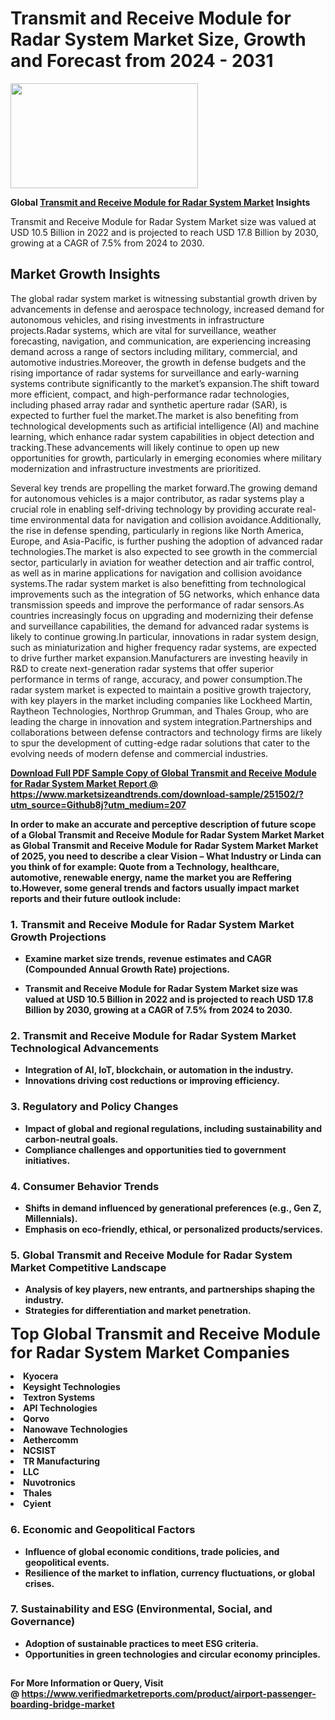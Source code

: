 <H1>Transmit and Receive Module for Radar System Market Size, Growth and Forecast from 2024 - 2031</H1><img class="aligncenter size-medium wp-image-584254" src="https://thirdeyenews.in/wp-content/uploads/2024/09/Global-Market-Research-300x168.jpeg" alt="" width="300" height="168" /><p><strong>Global&nbsp;<a href="https://www.marketsizeandtrends.com/download-sample/251502/?utm_source=Github8j?utm_medium=207">Transmit and Receive Module for Radar System Market</a> Insights</strong></p><p>Transmit and Receive Module for Radar System Market size was valued at USD 10.5 Billion in 2022 and is projected to reach USD 17.8 Billion by 2030, growing at a CAGR of 7.5% from 2024 to 2030.</p><p><h2>Market Growth Insights</h2> <p>The global radar system market is witnessing substantial growth driven by advancements in defense and aerospace technology, increased demand for autonomous vehicles, and rising investments in infrastructure projects.Radar systems, which are vital for surveillance, weather forecasting, navigation, and communication, are experiencing increasing demand across a range of sectors including military, commercial, and automotive industries.Moreover, the growth in defense budgets and the rising importance of radar systems for surveillance and early-warning systems contribute significantly to the market’s expansion.The shift toward more efficient, compact, and high-performance radar technologies, including phased array radar and synthetic aperture radar (SAR), is expected to further fuel the market.The market is also benefiting from technological developments such as artificial intelligence (AI) and machine learning, which enhance radar system capabilities in object detection and tracking.These advancements will likely continue to open up new opportunities for growth, particularly in emerging economies where military modernization and infrastructure investments are prioritized.</p> <p><strong><a href="#"></a></strong></p> <p>Several key trends are propelling the market forward.The growing demand for autonomous vehicles is a major contributor, as radar systems play a crucial role in enabling self-driving technology by providing accurate real-time environmental data for navigation and collision avoidance.Additionally, the rise in defense spending, particularly in regions like North America, Europe, and Asia-Pacific, is further pushing the adoption of advanced radar technologies.The market is also expected to see growth in the commercial sector, particularly in aviation for weather detection and air traffic control, as well as in marine applications for navigation and collision avoidance systems.The radar system market is also benefitting from technological improvements such as the integration of 5G networks, which enhance data transmission speeds and improve the performance of radar sensors.As countries increasingly focus on upgrading and modernizing their defense and surveillance capabilities, the demand for advanced radar systems is likely to continue growing.In particular, innovations in radar system design, such as miniaturization and higher frequency radar systems, are expected to drive further market expansion.Manufacturers are investing heavily in R&D to create next-generation radar systems that offer superior performance in terms of range, accuracy, and power consumption.The radar system market is expected to maintain a positive growth trajectory, with key players in the market including companies like Lockheed Martin, Raytheon Technologies, Northrop Grumman, and Thales Group, who are leading the charge in innovation and system integration.Partnerships and collaborations between defense contractors and technology firms are likely to spur the development of cutting-edge radar solutions that cater to the evolving needs of modern defense and commercial industries.<p><strong><a href="#"></p><p><span class=""><strong>Download Full PDF Sample Copy of Global Transmit and Receive Module for Radar System Market Report</strong> @ <a href="https://www.marketsizeandtrends.com/download-sample/251502/?utm_source=Github8j?utm_medium=207" target="_blank">https://www.marketsizeandtrends.com/download-sample/251502/?utm_source=Github8j?utm_medium=207</a></span></p><p>In order to make an accurate and perceptive description of future scope of a Global&nbsp;Transmit and Receive Module for Radar System Market Market as Global&nbsp;Transmit and Receive Module for Radar System Market Market of 2025, you need to describe a clear Vision &ndash; What Industry or Linda can you think of for example: Quote from a Technology, healthcare, automotive, renewable energy, name the market you are Reffering to.However, some general trends and factors usually impact market reports and their future outlook include:</p><h3>1.&nbsp;<strong>Transmit and Receive Module for Radar System Market Growth Projections</strong></h3><ul><li>Examine market size trends, revenue estimates and CAGR (Compounded Annual Growth Rate) projections.</li><li><p>Transmit and Receive Module for Radar System Market size was valued at USD 10.5 Billion in 2022 and is projected to reach USD 17.8 Billion by 2030, growing at a CAGR of 7.5% from 2024 to 2030.</p></li></ul><h3>2.&nbsp;<strong>Transmit and Receive Module for Radar System Market Technological Advancements</strong></h3><ul><li>Integration of AI, IoT, blockchain, or automation in the industry.</li><li>Innovations driving cost reductions or improving efficiency.</li></ul><h3>3.&nbsp;<strong>Regulatory and Policy Changes</strong></h3><ul><li>Impact of global and regional regulations, including sustainability and carbon-neutral goals.</li><li>Compliance challenges and opportunities tied to government initiatives.</li></ul><h3>4.&nbsp;<strong>Consumer Behavior Trends</strong></h3><ul><li>Shifts in demand influenced by generational preferences (e.g., Gen Z, Millennials).</li><li>Emphasis on eco-friendly, ethical, or personalized products/services.</li></ul><h3>5.&nbsp;<strong>Global Transmit and Receive Module for Radar System Market Competitive Landscape</strong></h3><ul><li>Analysis of key players, new entrants, and partnerships shaping the industry.</li><li>Strategies for differentiation and market penetration.</li></ul><p data-pm-slice="1 1 []"><span style="color: inherit; font-family: inherit; font-size: 25px;">Top Global Transmit and Receive Module for Radar System Market Companies</span></p><div class="" data-test-id=""><p><li>Kyocera</li><li> Keysight Technologies</li><li> Textron Systems</li><li> API Technologies</li><li> Qorvo</li><li> Nanowave Technologies</li><li> Aethercomm</li><li> NCSIST</li><li> TR Manufacturing</li><li> LLC</li><li> Nuvotronics</li><li> Thales</li><li> Cyient</li></p></div><h3>6.&nbsp;<strong>Economic and Geopolitical Factors</strong></h3><ul><li>Influence of global economic conditions, trade policies, and geopolitical events.</li><li>Resilience of the market to inflation, currency fluctuations, or global crises.</li></ul><h3>7.&nbsp;<strong>Sustainability and ESG (Environmental, Social, and Governance)</strong></h3><ul><li>Adoption of sustainable practices to meet ESG criteria.</li><li>Opportunities in green technologies and circular economy principles.</li></ul><h2><strong style="font-size: 14px;">For More Information or Query, Visit @&nbsp;</strong><a style="background-color: #ffffff; font-size: 14px;" href="https://www.marketsizeandtrends.com/report/transmit-and-receive-module-for-radar-system-market/" target="_blank">https://www.verifiedmarketreports.com/product/airport-passenger-boarding-bridge-market</a></h2>